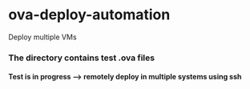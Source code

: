 # ova-deploy-automation
Deploy multiple VMs

### The directory contains test .ova files
#### Test is in progress --> remotely deploy in multiple systems using ssh
